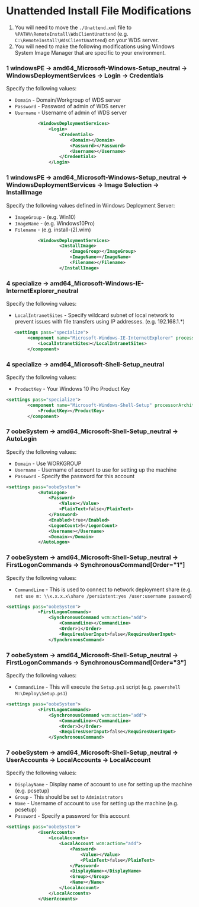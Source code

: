 # Unattended Install File Modifications
1. You will need to move the `./Unattend.xml` file to `%PATH%\RemoteInstall\WdsClientUnattend` (e.g. `C:\RemoteInstall\WdsClientUnattend`) on your WDS server.
2. You will need to make the following modifications using Windows System Image Manager that are specific to your environment.

### 1 windowsPE -> amd64_Microsoft-Windows-Setup_neutral -> WindowsDeploymentServices -> Login -> Credentials
Specify the following values:
- `Domain` - Domain/Workgroup of WDS server
- `Password` - Password of admin of WDS server
- `Username` - Username of admin of WDS server
``` xml
            <WindowsDeploymentServices>
                <Login>
                    <Credentials>
                        <Domain></Domain>
                        <Password></Password>
                        <Username></Username>
                    </Credentials>
                </Login>
```

### 1 windowsPE -> amd64_Microsoft-Windows-Setup_neutral -> WindowsDeploymentServices -> Image Selection -> InstallImage
Specify the following values defined in Windows Deployment Server:
- `ImageGroup` - (e.g. Win10)
- `ImageName` - (e.g. Windows10Pro)
- `Filename` - (e.g. install-(2).wim)
``` xml
            <WindowsDeploymentServices>
                    <InstallImage>
                        <ImageGroup></ImageGroup>
                        <ImageName></ImageName>
                        <Filename></Filename>
                    </InstallImage>
```


### 4 specialize -> amd64_Microsoft-Windows-IE-InternetExplorer_neutral
Specify the following values:
- `LocalIntranetSites` - Specify wildcard subnet of local network to prevent issues with file transfers using IP addresses. (e.g. 192.168.1.*)
``` xml
   <settings pass="specialize">
        <component name="Microsoft-Windows-IE-InternetExplorer" processorArchitecture="amd64" publicKeyToken="31bf3856ad364e35" language="neutral" versionScope="nonSxS" xmlns:wcm="http://schemas.microsoft.com/WMIConfig/2002/State" xmlns:xsi="http://www.w3.org/2001/XMLSchema-instance">
            <LocalIntranetSites></LocalIntranetSites>
        </component>
```

### 4 specialize -> amd64_Microsoft-Shell-Setup_neutral
Specify the following values:
- `ProductKey` - Your Windows 10 Pro Product Key
``` xml
<settings pass="specialize">
        <component name="Microsoft-Windows-Shell-Setup" processorArchitecture="amd64" publicKeyToken="31bf3856ad364e35" language="neutral" versionScope="nonSxS" xmlns:wcm="http://schemas.microsoft.com/WMIConfig/2002/State" xmlns:xsi="http://www.w3.org/2001/XMLSchema-instance">
            <ProductKey></ProductKey>
        </component>
```

### 7 oobeSystem -> amd64_Microsoft-Shell-Setup_neutral -> AutoLogin
Specify the following values:
- `Domain` - Use WORKGROUP
- `Username` - Username of account to use for setting up the machine
- `Password` - Specify the password for this account
``` xml
<settings pass="oobeSystem">
            <AutoLogon>
                <Password>
                    <Value></Value>
                    <PlainText>false</PlainText>
                </Password>
                <Enabled>true</Enabled>
                <LogonCount>5</LogonCount>
                <Username></Username>
                <Domain></Domain>
            </AutoLogon>
```

### 7 oobeSystem -> amd64_Microsoft-Shell-Setup_neutral -> FirstLogonCommands -> SynchronousCommand\[Order="1"]
Specify the following values:
- `CommandLine` - This is used to connect to network deployment share (e.g. `net use m: \\x.x.x.x\share /persistent:yes /user:username password`)
``` xml
<settings pass="oobeSystem">
            <FirstLogonCommands>
                <SynchronousCommand wcm:action="add">
                    <CommandLine></CommandLine>
                    <Order>1</Order>
                    <RequiresUserInput>false</RequiresUserInput>
                </SynchronousCommand>
```

### 7 oobeSystem -> amd64_Microsoft-Shell-Setup_neutral -> FirstLogonCommands -> SynchronousCommand\[Order="3"]
Specify the following values:
- `CommandLine` - This will execute the `Setup.ps1` script (e.g. `powershell M:\Deploy\Setup.ps1`)
``` xml
<settings pass="oobeSystem">
            <FirstLogonCommands>
                <SynchronousCommand wcm:action="add">
                    <CommandLine></CommandLine>
                    <Order>3</Order>
                    <RequiresUserInput>false</RequiresUserInput>
                </SynchronousCommand>
```

### 7 oobeSystem -> amd64_Microsoft-Shell-Setup_neutral -> UserAccounts -> LocalAccounts -> LocalAccount
Specify the following values:
- `DisplayName` - Display name of account to use for setting up the machine (e.g. pcsetup)
- `Group` - This should be set to `Administrators`
- `Name` - Username of account to use for setting up the machine (e.g. pcsetup)
- `Password` - Specify a password for this account
``` xml
<settings pass="oobeSystem">
            <UserAccounts>
                <LocalAccounts>
                    <LocalAccount wcm:action="add">
                        <Password>
                            <Value></Value>
                            <PlainText>false</PlainText>
                        </Password>
                        <DisplayName></DisplayName>
                        <Group></Group>
                        <Name></Name>
                    </LocalAccount>
                </LocalAccounts>
            </UserAccounts>
```